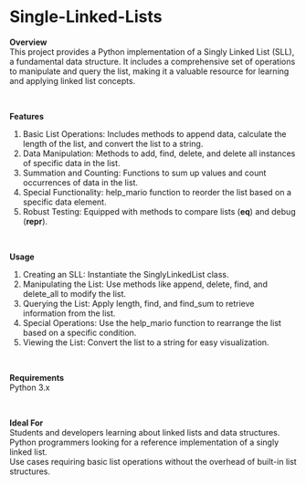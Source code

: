 # Single-Linked-Lists

**Overview**
<br>
This project provides a Python implementation of a Singly Linked List (SLL), a fundamental data structure. It includes a comprehensive set of operations to manipulate and query the list, making it a valuable resource for learning and applying linked list concepts.

<br>

**Features**
1. Basic List Operations: Includes methods to append data, calculate the length of the list, and convert the list to a string.
2. Data Manipulation: Methods to add, find, delete, and delete all instances of specific data in the list.
3. Summation and Counting: Functions to sum up values and count occurrences of data in the list.
4. Special Functionality: help_mario function to reorder the list based on a specific data element.
5. Robust Testing: Equipped with methods to compare lists (__eq__) and debug (__repr__).

<br>

**Usage**
1. Creating an SLL: Instantiate the SinglyLinkedList class.
2. Manipulating the List: Use methods like append, delete, find, and delete_all to modify the list.
3. Querying the List: Apply length, find, and find_sum to retrieve information from the list.
4. Special Operations: Use the help_mario function to rearrange the list based on a specific condition.
5. Viewing the List: Convert the list to a string for easy visualization.

<br>

**Requirements**
<br>
Python 3.x

<br>

**Ideal For**
<br>
Students and developers learning about linked lists and data structures.
<br>
Python programmers looking for a reference implementation of a singly linked list.
<br>
Use cases requiring basic list operations without the overhead of built-in list structures.
